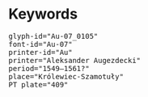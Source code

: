 # Keywords
<pre>
glyph-id="Au-07_0105"
font-id="Au-07"
printer-id="Au"
printer="Aleksander Augezdecki"
period="1549–1561?"
place="Królewiec-Szamotuły"
PT plate="409"
</pre>
